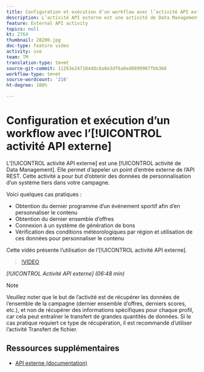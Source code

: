```yaml
---
title: Configuration et exécution d’un workflow avec l’activité API externe
description: L’activité API externe est une activité de Data Management. Elle permet d’appeler un point d’entrée externe de l’API REST. Cette activité a pour but d’obtenir des données de personnalisation d’un système tiers dans votre campagne.
feature: External API activity
topics: null
kt: 2764
thumbnail: 28200.jpg
doc-type: feature video
activity: use
team: TM
translation-type: tm+mt
source-git-commit: 11263e247184ddc6a8e3df6a8ed0899907fbb366
workflow-type: tm+mt
source-wordcount: '216'
ht-degree: 100%

---
```



# Configuration et exécution d’un workflow avec l’[!UICONTROL activité API externe]

L’[!UICONTROL activité API externe] est une [!UICONTROL activité de Data Management]. Elle permet d’appeler un point d’entrée externe de l’API REST. Cette activité a pour but d’obtenir des données de personnalisation d’un système tiers dans votre campagne.

Voici quelques cas pratiques :

* Obtention du dernier programme d’un événement sportif afin d’en personnaliser le contenu
* Obtention du dernier ensemble d’offres
* Connexion à un système de génération de bons
* Vérification des conditions météorologiques par région et utilisation de ces données pour personnaliser le contenu

Cette vidéo présente l’utilisation de l’[!UICONTROL activité API externe].

>[!VIDEO](https://video.tv.adobe.com/v/28200/?quality=12)

*[!UICONTROL Activité API externe] (06:48 min)*

>[!NOTE]
>
>Veuillez noter que le but de l’activité est de récupérer les données de l’ensemble de la campagne (dernier ensemble d’offres, derniers scores, etc.), et non de récupérer des informations spécifiques pour chaque profil, car cela peut entraîner le transfert de grandes quantités de données. Si le cas pratique requiert ce type de récupération, il est recommandé d’utiliser l’activité Transfert de fichier.

## Ressources supplémentaires

* [API externe (documentation)](https://docs.adobe.com/content/help/fr-FR/campaign-standard/using/managing-processes-and-data/data-management-activities/external-api.html)

